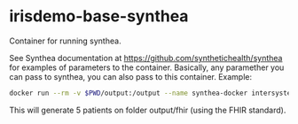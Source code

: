 # irisdemo-base-synthea

Container for running synthea.

See Synthea documentation at https://github.com/synthetichealth/synthea for examples of parameters to the container. Basically, any paramether you can pass to synthea, you can also pass to this container. Example:

```bash
docker run --rm -v $PWD/output:/output --name synthea-docker intersystemsdc/irisdemo-base-synthea:version-1.2.6 -p 5
```

This will generate 5 patients on folder output/fhir (using the FHIR standard).
